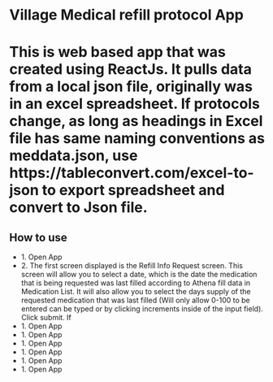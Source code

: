 <h1>Village Medical refill protocol App <h1>
<p>This is web based app that was created using ReactJs. It pulls data from a local json file, originally was in an excel spreadsheet. If protocols change, as long as headings in Excel file has same naming conventions as meddata.json, use https://tableconvert.com/excel-to-json to export spreadsheet and convert to Json file.</p>

<h2>How to use</h2>
<ul>
<li>1. Open App</li>
<li>2. The first screen displayed is the Refill Info Request screen. This screen will allow  you to select a date, which is the date the medication that is being requested was last filled according to Athena fill data in Medication List. It will also allow you to select the days supply of the requested medication that was last filled (Will only allow 0-100 to be entered can be typed or by clicking increments inside of the input field). Click submit. If 
<li>1. Open App</li>
<li>1. Open App</li>
<li>1. Open App</li>
<li>1. Open App</li>
<li>1. Open App</li>
<li>1. Open App</li>

</ul>
